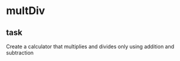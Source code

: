 # multDiv

## task

Create a calculator that multiplies and divides only using addition and subtraction

```c++

```
